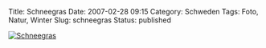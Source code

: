 Title: Schneegras
Date: 2007-02-28 09:15
Category: Schweden
Tags: Foto, Natur, Winter
Slug: schneegras
Status: published

[![Schneegras](/pic/snopinnar1_s.jpg "Schneegras")](/pic/snopinnar1_l.jpg)


